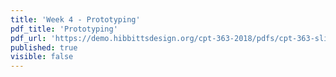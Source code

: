 ```yaml
---
title: 'Week 4 - Prototyping'
pdf_title: 'Prototyping'
pdf_url: 'https://demo.hibbittsdesign.org/cpt-363-2018/pdfs/cpt-363-slides-placeholder.pdf'
published: true
visible: false
---
```

